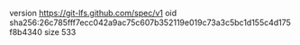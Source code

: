 version https://git-lfs.github.com/spec/v1
oid sha256:26c785fff7ecc042a9ac75c607b352119e019c73a3c5bc1d155c4d175f8b4340
size 533
